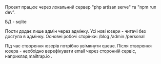 Проект працює через локальний сервер "php artisan serve" та "npm run dev".

БД - sqlite

Пости додає лише адмін через адмінку. Усі нові юзери - читачі без доступа в адмінку.
Основні робочі сторінки: 
/blog
/admin
/personal

Під час створення юзерів потрібно увімкнути queue.
Після створення юзера - необхідно верефікувати email через сторонній сервіс, наприклад mailtrap.io .
